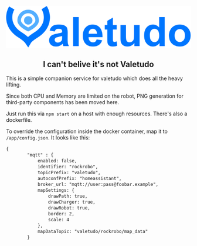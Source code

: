 <div align="center">
    <a href="https://github.com/Hypfer/Valetudo"><img src="https://github.com/Hypfer/Valetudo/blob/master/assets/logo/valetudo_logo_with_name.svg" width="800" alt="valetudo"></a>
    <p align="center"><h2>I can't belive it's not Valetudo</h2></p>
</div>
This is a simple companion service for valetudo which does all the heavy lifting.

Since both CPU and Memory are limited on the robot, PNG generation for third-party components has been moved here.

Just run this via `npm start` on a host with enough resources. There's also a dockerfile.

To override the configuration inside the docker container, map it to `/app/config.json`. It looks like this:

```
{
        "mqtt" : {
            enabled: false,
            identifier: "rockrobo",
            topicPrefix: "valetudo",
            autoconfPrefix: "homeassistant",
            broker_url: "mqtt://user:pass@foobar.example",
            mapSettings: {
                drawPath: true,
                drawCharger: true,
                drawRobot: true,
                border: 2,
                scale: 4
            },
            mapDataTopic: "valetudo/rockrobo/map_data"
        }
```